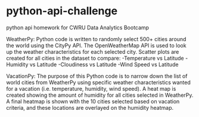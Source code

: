 # python-api-challenge
python api homework for CWRU Data Analytics Bootcamp

WeatherPy:
Python code is written to randomly select 500+ cities around the world using the CityPy API.
The OpenWeatherMap API is used to look up the weather characteristics for each selected city.
Scatter plots are created for all cities in the dataset to compare:
  -Temperature vs Latitude
  -Humidity vs Latitude
  -Cloudiness vs Latitude
  -Wind Speed vs Latitude
  
VacationPy:
The purpose of this Python code is to narrow down the list of world cities from WeatherPy using specific weather
characteristics wanted for a vacation (i.e. temperature, humidity, wind speed).
A heat map is created showing the amount of humidity for all cities selected in WeatherPy.
A final heatmap is shown with the 10 cities selected based on vacation criteria, and these locations are overlayed
on the humidity heatmap.
